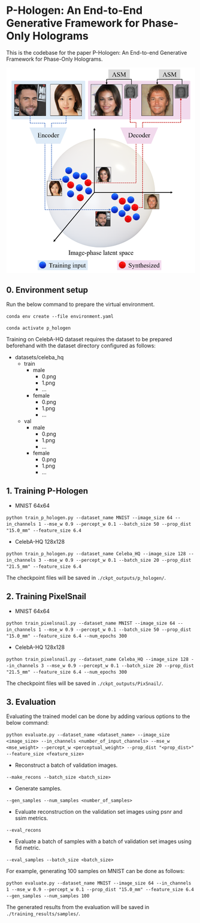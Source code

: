 # P-Hologen: An End-to-End Generative Framework for Phase-Only Holograms

This is the codebase for the paper P-Hologen: An End-to-end Generative Framework for Phase-Only Holograms.

![Overview](README.assets/Representative_image.png)

## 0. Environment setup

Run the below command to prepare the virtual environment.

`conda env create --file environment.yaml`

`conda activate p_hologen`



Training on CelebA-HQ dataset requires the dataset to be prepared beforehand with the dataset directory configured as follows:



- datasets/celeba_hq
  - train
    - male
      - 0.png
      - 1.png
      - ...
    - female
      - 0.png
      - 1.png
      - ...
  - val
    - male
      - 0.png
      - 1.png
      - ...
    - female
      - 0.png
      - 1.png
      - ...



## 1. Training P-Hologen



- MNIST 64x64

`python train_p_hologen.py --dataset_name MNIST --image_size 64 --in_channels 1 --mse_w 0.9 --percept_w 0.1 --batch_size 50 --prop_dist "15.0_mm" --feature_size 6.4 `



- CelebA-HQ 128x128

`python train_p_hologen.py --dataset_name Celeba_HQ --image_size 128 --in_channels 3 --mse_w 0.9 --percept_w 0.1 --batch_size 20 --prop_dist "21.5_mm" --feature_size 6.4 `



The checkpoint files will be saved in `./ckpt_outputs/p_hologen/`.





## 2. Training PixelSnail



- MNIST 64x64

`python train_pixelsnail.py --dataset_name MNIST --image_size 64 --in_channels 1 --mse_w 0.9 --percept_w 0.1 --batch_size 50 --prop_dist "15.0_mm" --feature_size 6.4 --num_epochs 300`



- CelebA-HQ 128x128

`python train_pixelsnail.py --dataset_name Celeba_HQ --image_size 128 --in_channels 3 --mse_w 0.9 --percept_w 0.1 --batch_size 20 --prop_dist "21.5_mm" --feature_size 6.4 --num_epochs 300`



The checkpoint files will be saved in `./ckpt_outputs/PixSnail/`.





## 3. Evaluation

Evaluating the trained model can be done by adding various options to the below command:

`python evaluate.py --dataset_name <dataset_name> --image_size <image_size> --in_channels <number_of_input_channels> --mse_w <mse_weight> --percept_w <perceptual_weight> --prop_dist "<prop_dist>" --feature_size <feature_size> `



- Reconstruct a batch of validation images.

`--make_recons --batch_size <batch_size> `



- Generate samples.

`--gen_samples --num_samples <number_of_samples>`



- Evaluate reconstruction on the validation set images using psnr and ssim metrics.

`--eval_recons`



- Evaluate a batch of samples with a batch of validation set images using fid metric.

`--eval_samples --batch_size <batch_size>`



For example, generating 100 samples on MNIST can be done as follows:

`python evaluate.py --dataset_name MNIST --image_size 64 --in_channels 1 --mse_w 0.9 --percept_w 0.1 --prop_dist "15.0_mm" --feature_size 6.4 --gen_samples --num_samples 100 `



The generated results from the evaluation will be saved in `./training_results/samples/`.

